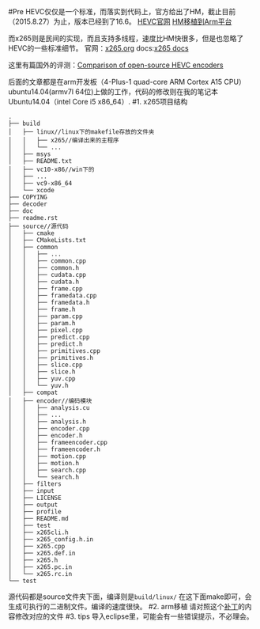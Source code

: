#Pre
HEVC仅仅是一个标准，而落实到代码上，官方给出了HM，截止目前（2015.8.27）为止，版本已经到了16.6。
[HEVC官网](https://hevc.hhi.fraunhofer.de)
[HM移植到Arm平台][0]

而x265则是民间的实现，而且支持多线程，速度比HM快很多，但是也忽略了HEVC的一些标准细节。
官网：[x265.org](http://x265.org/)
docs:[x265 docs](http://x265.readthedocs.org/en/default/)

这里有篇国外的评测：[Comparison of open-source HEVC encoders][1]

后面的文章都是在arm开发板（4-Plus-1 quad-core ARM Cortex A15 CPU）ubuntu14.04(armv7l 64位)上做的工作，代码的修改则在我的笔记本Ubuntu14.04（intel Core i5 x86_64）.
#1. x265项目结构
```
.
├── build
│   ├── linux//linux下的makefile存放的文件夹
│   │   ├── x265//编译出来的主程序
│   │   └── ...
│   ├── msys
│   ├── README.txt
│   ├── vc10-x86//win下的
│   ├── ...
│   ├── vc9-x86_64
│   └── xcode
├── COPYING
├── decoder
├── doc
├── readme.rst
├── source//源代码
│   ├── cmake
│   ├── CMakeLists.txt
│   ├── common
│   │   ├── ...
│   │   ├── common.cpp
│   │   ├── common.h
│   │   ├── cudata.cpp
│   │   ├── cudata.h
│   │   ├── frame.cpp
│   │   ├── framedata.cpp
│   │   ├── framedata.h
│   │   ├── frame.h
│   │   ├── param.cpp
│   │   ├── param.h
│   │   ├── pixel.cpp
│   │   ├── predict.cpp
│   │   ├── predict.h
│   │   ├── primitives.cpp
│   │   ├── primitives.h
│   │   ├── slice.cpp
│   │   ├── slice.h
│   │   ├── yuv.cpp
│   │   └── yuv.h
│   ├── compat
│   ├── encoder//编码模块
│   │   ├── analysis.cu
│   │   ├── ...
│   │   ├── analysis.h
│   │   ├── encoder.cpp
│   │   ├── encoder.h
│   │   ├── frameencoder.cpp
│   │   ├── frameencoder.h
│   │   ├── motion.cpp
│   │   ├── motion.h
│   │   ├── search.cpp
│   │   └── search.h
│   ├── filters
│   ├── input
│   ├── LICENSE
│   ├── output
│   ├── profile
│   ├── README.md
│   ├── test
│   ├── x265cli.h
│   ├── x265_config.h.in
│   ├── x265.cpp
│   ├── x265.def.in
│   ├── x265.h
│   ├── x265.pc.in
│   └── x265.rc.in
└── test
```
源代码都是source文件夹下面，编译则是`build/linux/` 在这下面make即可，会生成可执行的二进制文件。编译的速度很快。
#2. arm移植
请对照这个[补丁][2]的内容修改对应的文件
#3. tips
导入eclipse里，可能会有一些错误提示，不必理会。



[0]: http://www.findspace.name/res/1206 
[1]: https://damienschroeder.wordpress.com/2014/10/10/comparison-of-open-source-hevc-encoders/ 
[2]: http://www.findspace.name/adds/arm.patch 